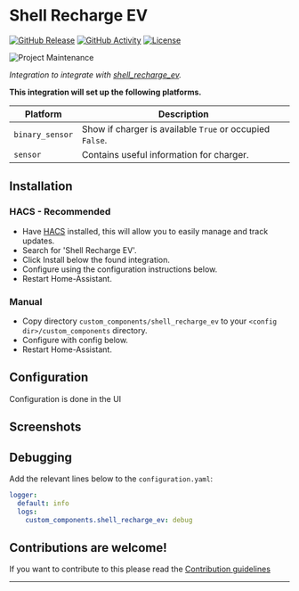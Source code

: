 # Shell Recharge EV

[![GitHub Release][releases-shield]][releases]
[![GitHub Activity][commits-shield]][commits]
[![License][license-shield]](LICENSE)

![Project Maintenance][maintenance-shield]

_Integration to integrate with [shell_recharge_ev][shell_recharge_ev]._

**This integration will set up the following platforms.**

Platform | Description
-- | --
`binary_sensor` | Show if charger is available `True` or occupied `False`.
`sensor` | Contains useful information for charger.

## Installation

### HACS - Recommended
- Have [HACS](https://hacs.xyz) installed, this will allow you to easily manage and track updates.
- Search for 'Shell Recharge EV'.
- Click Install below the found integration.
- Configure using the configuration instructions below.
- Restart Home-Assistant.

### Manual
- Copy directory `custom_components/shell_recharge_ev` to your `<config dir>/custom_components` directory.
- Configure with config below.
- Restart Home-Assistant.

## Configuration

Configuration is done in the UI

## Screenshots


## Debugging

Add the relevant lines below to the `configuration.yaml`:

```yaml
logger:
  default: info
  logs:
    custom_components.shell_recharge_ev: debug
```

<!---->

## Contributions are welcome!

If you want to contribute to this please read the [Contribution guidelines](CONTRIBUTING.md)

***

[shell_recharge_ev]: https://github.com/cyberjunky/home-assistant-shell_recharge_ev
[commits-shield]: https://img.shields.io/github/commit-activity/y/cyberjunky/home-assistant-shell_recharge_ev.svg?style=for-the-badge
[commits]: https://github.com/cyberjunky/home-assistant-shell_recharge_ev/commits/main
[license-shield]: https://img.shields.io/github/license/cyberjunky/home-assistant-shell_recharge_ev.svg?style=for-the-badge
[maintenance-shield]: https://img.shields.io/badge/maintainer-%40cyberjunky-blue.svg?style=for-the-badge
[releases-shield]: https://img.shields.io/github/release/cyberjunky/home-assistant-shell_recharge_ev.svg?style=for-the-badge
[releases]: https://github.com/cyberjunky/home-assistant-shell_recharge_ev/releases
